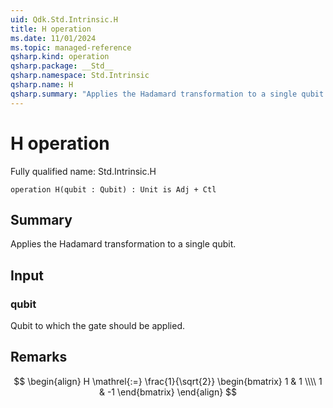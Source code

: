 ```yaml
---
uid: Qdk.Std.Intrinsic.H
title: H operation
ms.date: 11/01/2024
ms.topic: managed-reference
qsharp.kind: operation
qsharp.package: __Std__
qsharp.namespace: Std.Intrinsic
qsharp.name: H
qsharp.summary: "Applies the Hadamard transformation to a single qubit."
---
```


# H operation

Fully qualified name: Std.Intrinsic.H

```qsharp
operation H(qubit : Qubit) : Unit is Adj + Ctl
```

## Summary
Applies the Hadamard transformation to a single qubit.

## Input
### qubit
Qubit to which the gate should be applied.

## Remarks
$$
\begin{align}
    H \mathrel{:=}
    \frac{1}{\sqrt{2}}
    \begin{bmatrix}
        1 & 1 \\\\
        1 & -1
    \end{bmatrix}
\end{align}
$$
